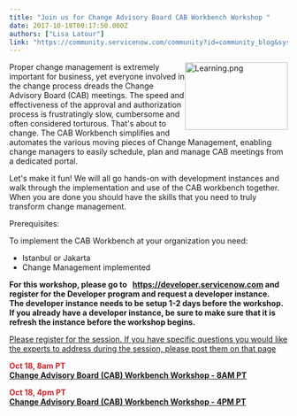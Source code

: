 ```yaml
---
title: "Join us for Change Advisory Board CAB Workbench Workshop "
date: 2017-10-18T00:17:50.000Z
authors: ["Lisa Latour"]
link: "https://community.servicenow.com/community?id=community_blog&sys_id=735c6aa1dbd0dbc01dcaf3231f9619e2"
---
```

<p><img  alt="Learning.png" height="122" src="90fe9942db1c130468c1fb651f96197d.iix" style="float: right;" width="186"/></p><p>Proper change management is extremely important for business, yet everyone involved in the change process dreads the Change Advisory Board (CAB) meetings. The speed and effectiveness of the approval and authorization process is frustratingly slow, cumbersome and often considered torturous.&#8232;That's about to change. The CAB Workbench simplifies and automates the various moving pieces of Change Management, enabling change managers to easily schedule, plan and manage CAB meetings from a dedicated portal.</p><p></p><p>Let's make it fun! We will all go hands-on with development instances and walk through the implementation and use of the CAB workbench together.   When you are done you should have the skills that you need to truly transform change management.</p><p></p><p>Prerequisites:</p><p>To implement the CAB Workbench at your organization you need:</p><ul><li>Istanbul or Jakarta</li><li>Change Management implemented</li></ul><p></p><p><strong>For this workshop, please go to   <a title="" _jive_internal="true" href="https://developer.servicenow.com/" rel="nofollow" target="_blank">https://developer.servicenow.com</a> and register for the Developer program and request a developer instance.   The developer instance needs to be setup 1-2 days before the workshop.   If you already have a developer instance, be sure to make sure that it is refresh the instance before the workshop begins.</strong></p><p></p><p><span style="text-decoration: underline;">Please register for the session. If you have specific questions you would like the experts to address during the session, please post them on that page<br/></span></p><p></p><p><strong style="color: #d1232b;">Oct 18, 8am PT</strong><br/> <strong><a title="" _jive_internal="true" href="/community?id=community_event&sys_id=68b43a69dbdc5bc0b322f4621f961922">Change Advisory Board (CAB) Workbench Workshop - 8AM PT</a></strong></p><p></p><p><strong style="color: #d1232b;">Oct 18, 4pm PT</strong><br/> <a _jive_internal="true" href="/community?id=community_event&sys_id=1c45b2e9dbdc5bc0b322f4621f961962"><strong>Change Advisory Board (CAB) Workbench Workshop - 4PM PT</strong></a></p>
